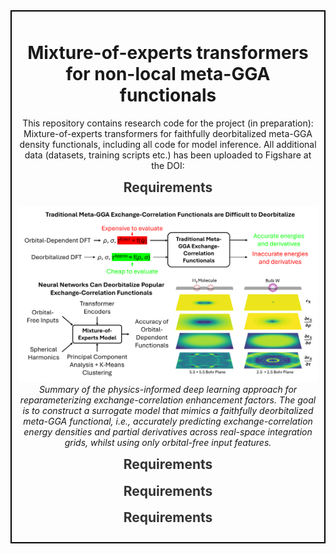 <div style="border: 2px solid #000; padding: 10px; margin-bottom: 20px;">
  <h1 align="center">Mixture-of-experts transformers for non-local meta-GGA functionals</h1>
  <p align="center">
    This repository contains research code for the project (in preparation): Mixture-of-experts transformers for faithfully deorbitalized meta-GGA density functionals, including all code for model inference. All additional data (datasets, training scripts etc.) has been uploaded to Figshare at the DOI:
  </p>

  <h2 align="center" style="margin-top: 10px; color: #333;">
  Requirements
  </h2>
  <p align="center">
    <img src="Meta-GGA-overview.png" width="800" />
    <br>
    <em>Summary of the physics-informed deep learning approach for reparameterizing exchange-correlation enhancement factors. The goal is to construct a surrogate model that mimics a faithfully deorbitalized meta-GGA functional, i.e., accurately predicting exchange-correlation energy densities and partial derivatives across real-space integration grids, whilst using only orbital-free input features.</em>
  </p>

  <h2 align="center" style="margin-top: 10px; color: #333;">
  Requirements
  </h2>

  <h2 align="center" style="margin-top: 10px; color: #333;">
  Requirements
  </h2>

  <h2 align="center" style="margin-top: 10px; color: #333;">
  Requirements
  </h2>
  
</div>
